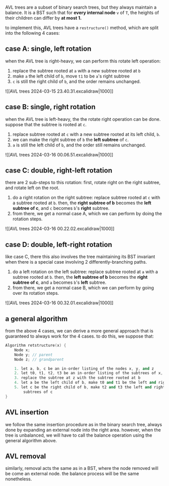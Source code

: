 AVL trees are a subset of binary search trees, but they always maintain a balance. It is a BST such that for **every internal node** `v` of `T`, the heights of their children can differ by **at most 1.**

to implement this, AVL trees have a `restructure()` method, which are split into the following 4 cases:
## case A: single, left rotation
when the AVL tree is right-heavy, we can perform this rotate left operation: 
1. replace the subtree rooted at `a` with a new subtree rooted at `b`
2. make `a` the left child of `b`, move `t1` to be `a`'s right subtree
3. `c` is still the right child of `b`, and the order remains unchanged.

![[AVL trees 2024-03-15 23.40.31.excalidraw|1000]]

## case B: single, right rotation
when the AVL tree is left-heavy, the the rotate right operation can be done. suppose that the subtree is rooted at `c`. 
1. replace subtree rooted at `c` with a new subtree rooted at its left child, `b`.
2. we can make the right subtree of `b` the **left subtree** of `c`.
3. `a` is still the left child of `b`, and the order still remains unchanged.

![[AVL trees 2024-03-16 00.06.51.excalidraw|1000]]

## case C: double, right-left rotation
there are 2 sub-steps to this rotation: first, rotate right on the right subtree, and rotate left on the root.

1. do a right rotation on the right subtree: replace subtree rooted at `c` with a subtree rooted at `b`. then, the **right subtree of b** becomes the **left subtree of c**, and `c` becomes `b`'s **right** subtree.
2. from there, we get a normal case A, which we can perform by doing the rotation steps.

![[AVL trees 2024-03-16 00.22.02.excalidraw|1000]]

## case D: double, left-right rotation
like case C, there this also involves the tree maintaining its BST invariant when there is a special case involving 2 differently-branching paths. 

1. do a left rotation on the left subtree: replace subtree rooted at `a` with a subtree rooted at `b`. then, the **left subtree of b** becomes the **right subtree of c**, and `a` becomes `b`'s **left** subtree.
2. from there, we get a normal case B, which we can perform by going over its rotation steps.

![[AVL trees 2024-03-16 00.32.01.excalidraw|1000]]

## a general algorithm
from the above 4 cases, we can derive a more general approach that is guaranteed to always work for the 4 cases. to do this, we suppose that: 

```cpp
Algorithm retstructure(x) {
	Node x; 
	Node y; // parent
	Node z; // grandparent

	1. let a, b, c be an in-order listing of the nodes x, y, and z
	2. let t0, t1, t2, t3 be an in-order listing of the subtrees of x, y, and z (not containing these nodes)
	3. replace the subtree at z with the subtree rooted at b
	4. let a be the left child of b, make t0 and t1 be the left and right subtrees of a
	5. let c be the right child of b, make t2 and t3 the left and right
		subtrees of c
}
```

## AVL insertion
we follow the same insertion procedure as in the binary search tree, always done by expanding an external node into the right area. however, when the tree is unbalanced, we will have to call the balance operation using the general algorithm above. 

## AVL removal
similarly, removal acts the same as in a BST, where the node removed will be come an external node. the balance process will be the same nonetheless.
